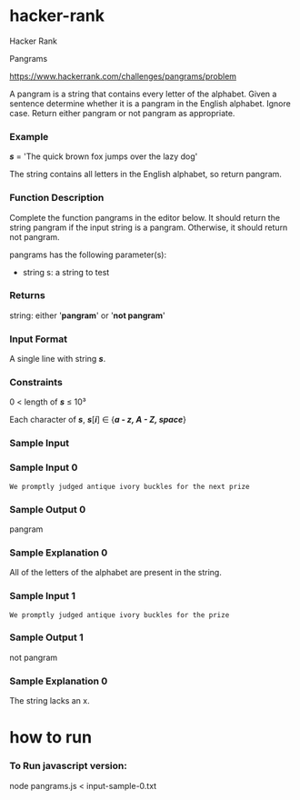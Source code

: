 # hacker-rank

Hacker Rank

Pangrams

https://www.hackerrank.com/challenges/pangrams/problem


A pangram is a string that contains every letter of the alphabet. Given a sentence determine whether it is a pangram in the English alphabet. Ignore case. Return either pangram or not pangram as appropriate.

### Example

***s*** = 'The quick brown fox jumps over the lazy dog'

The string contains all letters in the English alphabet, so return pangram.

### Function Description

Complete the function pangrams in the editor below. It should return the string pangram if the input string is a pangram. Otherwise, it should return not pangram.

pangrams has the following parameter(s):

- string s: a string to test

### Returns

string: either '**pangram**' or '**not pangram**'

### Input Format

A single line with string ***s***.

### Constraints

0 < length of ***s*** ≤ 10³

Each character of ***s***, ***s***[***i***] ∈ {***a - z, A - Z, space***}

### Sample Input

### Sample Input 0

```
We promptly judged antique ivory buckles for the next prize
```

### Sample Output 0

pangram

### Sample Explanation 0

All of the letters of the alphabet are present in the string.

### Sample Input 1

```
We promptly judged antique ivory buckles for the prize
```

### Sample Output 1

not pangram

### Sample Explanation 0

The string lacks an x.

# how to run

### To Run javascript version:

node pangrams.js < input-sample-0.txt 

